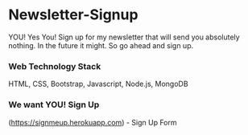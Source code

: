 # Newsletter-Signup

YOU! Yes You! Sign up for my newsletter that will send you absolutely nothing. In the future it might. So go ahead and sign up.

### Web Technology Stack
HTML, CSS, Bootstrap, Javascript, Node.js, MongoDB

### We want YOU! Sign Up
(https://signmeup.herokuapp.com) - Sign Up Form

